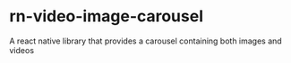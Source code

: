 # rn-video-image-carousel
A react native library that provides a carousel containing both images and videos
